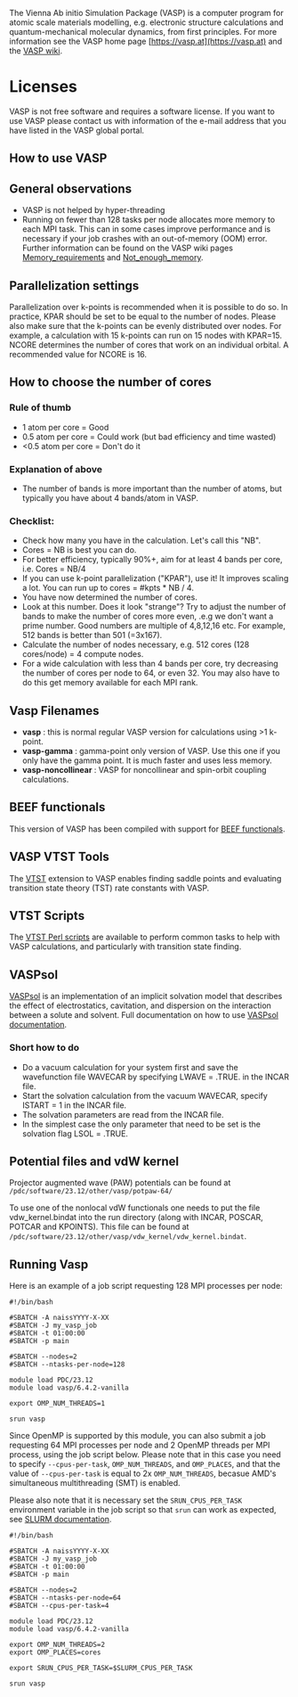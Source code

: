 The Vienna Ab initio Simulation Package (VASP) is a computer program for atomic
scale materials modelling, e.g. electronic structure calculations and
quantum-mechanical molecular dynamics, from first principles.
For more information see the VASP home page [https://vasp.at](https://vasp.at)
and the [VASP wiki](https://www.vasp.at/wiki).

# Licenses
VASP is not free software and requires a software license.
If you want to use VASP please contact us with information
of the e-mail address that you have listed in the VASP global portal.

## How to use VASP

## General observations
- VASP is not helped by hyper-threading
- Running on fewer than 128 tasks per node allocates more memory to each MPI task. This can in some cases improve performance and is necessary if your job crashes with an out-of-memory (OOM) error. Further information can be found on the VASP wiki pages [Memory_requirements](https://www.vasp.at/wiki/index.php/Memory_requirements) and [Not_enough_memory](https://www.vasp.at/wiki/index.php/Not_enough_memory).

## Parallelization settings
Parallelization over k-points is recommended when it is possible to do so. In practice,
KPAR should be set to be equal to the number of nodes. Please also make sure that the
k-points can be evenly distributed over nodes. For example, a calculation with 15 k-points
can run on 15 nodes with KPAR=15. NCORE determines the number of cores that work on an
individual orbital. A recommended value for NCORE is 16.

## How to choose the number of cores
### Rule of thumb
- 1 atom per core = Good
- 0.5 atom per core = Could work (but bad efficiency and time wasted)
- <0.5 atom per core = Don't do it
### Explanation of above
- The number of bands is more important than the number of atoms, but typically
you have about 4 bands/atom in VASP.

### Checklist:
- Check how many you have in the calculation. Let's call this "NB".
- Cores = NB is best you can do.
- For better efficiency, typically 90%+, aim for at least 4 bands per core, i.e. Cores = NB/4
- If you can use k-point parallelization ("KPAR"), use it! It improves scaling a lot. You can run up to cores = #kpts * NB / 4.
- You have now determined the number of cores.
- Look at this number. Does it look "strange"? Try to adjust the number of
bands to make the number of cores more even, .e.g we don't want a prime number.
Good numbers are multiple of 4,8,12,16 etc. For example, 512 bands is better
than 501 (=3x167).
- Calculate the number of nodes necessary, e.g. 512 cores (128 cores/node) = 4 compute nodes.
- For a wide calculation with less than 4 bands per core, try decreasing the
  number of cores per node to 64, or even 32. You may also have to do this get
  memory available for each MPI rank.

## Vasp Filenames
- **vasp** : this is normal regular VASP version for calculations using >1 k-point.
- **vasp-gamma** : gamma-point only version of VASP. Use this one if you only have the gamma point. It is much faster and uses less memory.
- **vasp-noncollinear** : VASP for noncollinear and spin-orbit coupling calculations.

## BEEF functionals
This version of VASP has been compiled with support for [BEEF functionals](https://confluence.slac.stanford.edu/display/SUNCAT/BEEF+Functional+Software).

## VASP VTST Tools
The [VTST](http://theory.cm.utexas.edu/vtsttools) extension to VASP enables finding saddle points and evaluating
transition state theory (TST) rate constants with VASP.

## VTST Scripts
The [VTST Perl scripts](https://theory.cm.utexas.edu/vtsttools/scripts.html) are available to perform common tasks to
help with VASP calculations, and particularly with transition state finding.

## VASPsol
[VASPsol](https://github.com/henniggroup/VASPsol) is an implementation of an implicit solvation model that describes the effect of electrostatics, cavitation, and dispersion on the interaction between a solute and solvent.
Full documentation on how to use [VASPsol documentation](https://github.com/henniggroup/VASPsol/blob/master/docs/USAGE.md).
### Short how to do
- Do a vacuum calculation for your system first and save the wavefunction file WAVECAR by specifying LWAVE = .TRUE. in the INCAR file.
- Start the solvation calculation from the vacuum WAVECAR, specify ISTART = 1 in the INCAR file.
- The solvation parameters are read from the INCAR file.
- In the simplest case the only parameter that need to be set is the solvation flag LSOL = .TRUE.

## Potential files and vdW kernel
Projector augmented wave (PAW) potentials can be found at ``/pdc/software/23.12/other/vasp/potpaw-64/``

To use one of the nonlocal vdW functionals one needs to put the file vdw_kernel.bindat into the run directory (along with INCAR, POSCAR, POTCAR and KPOINTS). This file can be found at ``/pdc/software/23.12/other/vasp/vdw_kernel/vdw_kernel.bindat``.

## Running Vasp
Here is an example of a job script requesting 128 MPI processes per node:
```
#!/bin/bash

#SBATCH -A naissYYYY-X-XX
#SBATCH -J my_vasp_job
#SBATCH -t 01:00:00
#SBATCH -p main

#SBATCH --nodes=2
#SBATCH --ntasks-per-node=128

module load PDC/23.12
module load vasp/6.4.2-vanilla

export OMP_NUM_THREADS=1

srun vasp
```
Since OpenMP is supported by this module, you can also submit a job
requesting 64 MPI processes per node and 2 OpenMP threads per MPI
process, using the job script below. Please note that in this case
you need to specify ``--cpus-per-task``, ``OMP_NUM_THREADS``, and ``OMP_PLACES``,
and that the value of ``--cpus-per-task`` is equal to 2x ``OMP_NUM_THREADS``,
becasue AMD's simultaneous multithreading (SMT) is enabled.

Please also note that it is necessary set the ``SRUN_CPUS_PER_TASK``
environment variable in the job script so that ``srun`` can work as expected,
see [SLURM documentation](https://slurm.schedmd.com/srun.html).
```
#!/bin/bash

#SBATCH -A naissYYYY-X-XX
#SBATCH -J my_vasp_job
#SBATCH -t 01:00:00
#SBATCH -p main

#SBATCH --nodes=2
#SBATCH --ntasks-per-node=64
#SBATCH --cpus-per-task=4

module load PDC/23.12
module load vasp/6.4.2-vanilla

export OMP_NUM_THREADS=2
export OMP_PLACES=cores

export SRUN_CPUS_PER_TASK=$SLURM_CPUS_PER_TASK

srun vasp
```
